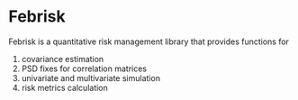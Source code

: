 # Febrisk
Febrisk is a quantitative risk management library that provides functions for 

1. covariance estimation
2. PSD fixes for correlation matrices
3. univariate and multivariate simulation
4. risk metrics calculation

